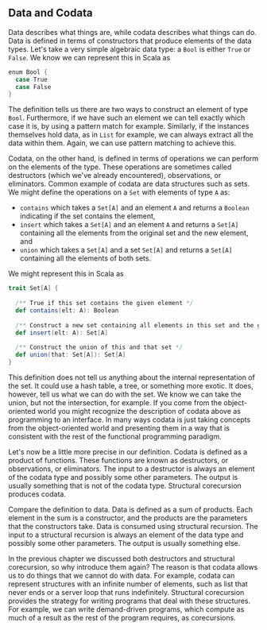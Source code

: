 ## Data and Codata

Data describes what things are, while codata describes what things can do. Data is defined in terms of constructors that produce elements of the data types. Let's take a very simple algebraic data type: a `Bool` is either `True` or `False`. We know we can represent this in Scala as

```scala mdoc:silent
enum Bool {
  case True
  case False
}
```

The definition tells us there are two ways to construct an element of type `Bool`.
Furthermore, if we have such an element we can tell exactly which case it is, by using a pattern match for example. Similarly, if the instances themselves hold data, as in `List` for example, we can always extract all the data within them. Again, we can use pattern matching to achieve this.

Codata, on the other hand, is defined in terms of operations we can perform on the elements of the type. These operations are sometimes called destructors (which we've already encountered), observations, or eliminators. Common example of codata are data structures such as sets. We might define the operations on a `Set` with elements of type `A` as:

- `contains` which takes a `Set[A]` and an element `A` and returns a `Boolean` indicating if the set contains the element,
- `insert` which takes a `Set[A]` and an element `A` and returns a `Set[A]` containing all the elements from the original set and the new element, and
- `union` which takes a `Set[A]` and a set `Set[A]` and returns a `Set[A]` containing all the elements of both sets.

We might represent this in Scala as

```scala mdoc:silent
trait Set[A] {
  
  /** True if this set contains the given element */
  def contains(elt: A): Boolean
  
  /** Construct a new set containing all elements in this set and the given element */
  def insert(elt: A): Set[A]
  
  /** Construct the union of this and that set */
  def union(that: Set[A]): Set[A]
}
```

This definition does not tell us anything about the internal representation of the set. It could use a hash table, a tree, or something more exotic. It does, however, tell us what we can do with the set. We know we can take the union, but not the intersection, for example. If you come from the object-oriented world you might recognize the description of codata above as programming to an interface. In many ways codata is just taking concepts from the object-oriented world and presenting them in a way that is consistent with the rest of the functional programming paradigm.

Let's now be a little more precise in our definition. Codata is defined as a product of functions. These functions are known as destructors, or observations, or eliminators. The input to a destructor is always an element of the codata type and possibly some other parameters. The output is usually something that is not of the codata type. Structural corecursion produces codata.

Compare the definition to data. Data is defined as a sum of products. Each element in the sum is a constructor, and the products are the parameters that the constructors take. Data is consumed using structural recursion. The input to a structural recursion is always an element of the data type and possibly some other parameters. The output is usually something else. 


In the previous chapter we discussed both destructors and structural corecursion, so why introduce them again? The reason is that codata allows us to do things that we cannot do with data. For example, codata can represent structures with an infinite number of elements, such as list that never ends or a server loop that runs indefinitely. Structural corecursion provides the strategy for writing programs that deal with these structures. For example, we can write demand-driven programs, which compute as much of a result as the rest of the program requires, as corecursions. 
